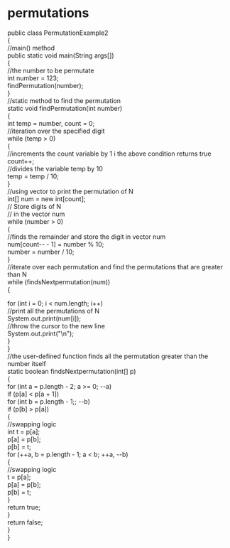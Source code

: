 # permutations
public class PermutationExample2  
{  
//main() method  
public static void main(String args[])   
{  
//the number to be permutate      
int number = 123;  
findPermutation(number);  
}  
//static method to find the permutation  
static void findPermutation(int number)   
{  
int temp = number, count = 0;  
//iteration over the specified digit   
while (temp > 0)   
{  
//increments the count variable by 1 i the above condition returns true      
count++;  
//divides the variable temp by 10  
temp = temp / 10;  
}  
//using vector to print the permutation of N  
int[] num = new int[count];  
// Store digits of N  
// in the vector num  
while (number > 0)  
{  
//finds the remainder and store the digit in vector num  
num[count-- - 1] = number % 10;  
number = number / 10;  
}  
//iterate over each permutation and find the permutations that are greater than N  
while (findsNextpermutation(num))   
{  
  
for (int i = 0; i < num.length; i++)  
//print all the permutations of N  
System.out.print(num[i]);  
//throw the cursor to the new line  
System.out.print("\n");  
}  
}  
//the user-defined function finds all the permutation greater than the number itself  
static boolean findsNextpermutation(int[] p)   
{  
for (int a = p.length - 2; a >= 0; --a)  
if (p[a] < p[a + 1])  
for (int b = p.length - 1;; --b)  
if (p[b] > p[a])   
{  
//swapping logic  
int t = p[a];  
p[a] = p[b];  
p[b] = t;  
for (++a, b = p.length - 1; a < b; ++a, --b)  
{  
//swapping logic  
t = p[a];  
p[a] = p[b];  
p[b] = t;  
}  
return true;  
}  
return false;  
}  
}  
